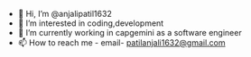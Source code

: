 - 👋 Hi, I’m @anjalipatil1632
- 👀 I’m interested in coding,development
- 🌱 I’m currently working in capgemini as a software engineer
- 📫 How to reach me - email- patilanjali1632@gmail.com

<!---
anjalipatil1632/anjalipatil1632 is a ✨ special ✨ repository because its `README.md` (this file) appears on your GitHub profile.
You can click the Preview link to take a look at your changes.
--->
